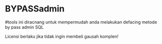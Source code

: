 # BYPASSadmin

#tools ini diracnang untuk mempermudah anda melakukan defacing metode by pass admin SQL

Licensi berlaku jika tidak ingin membeli gausah komplen!
